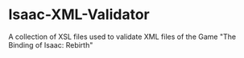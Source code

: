 # Isaac-XML-Validator
A collection of XSL files used to validate XML files of the Game "The Binding of Isaac: Rebirth"

